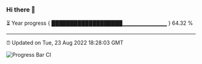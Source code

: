### Hi there 👋

⏳ Year progress { ███████████████████▁▁▁▁▁▁▁▁▁▁▁ } 64.32 %

---

⏰ Updated on Tue, 23 Aug 2022 18:28:03 GMT

![Progress Bar CI](https://github.com/ZhaoGui/ZhaoGui/workflows/Progress%20Bar%20CI/badge.svg)
